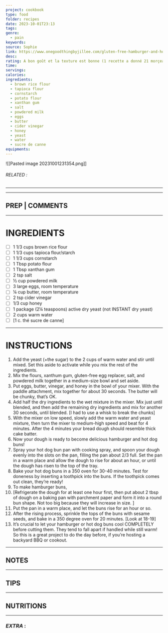```yaml
---
project: cookbook
type: food
folder: recipes
date: 2023-10-01T23:13
tags: 
genre:
  - pain
keywords: 
source: Sophie
link: https://www.onegoodthingbyjillee.com/gluten-free-hamburger-and-hot-dog-buns/?utm_source=DailyRSSNewsletter&utm_medium=Email&utm_content=Button&utm_campaign=RSSNewsletter
desc: 
rating: A bon goût et la texture est bonne (1 recette a donné 21 morçeaux qui peuvent servir de dessus ou de dessous) Essayer les variantes en rouge plus bas
time: 
servings: 
calories: 
ingredients:
  - brown rice flour
  - tapioca flour
  - cornstarch
  - potato flour
  - xanthan gum
  - salt
  - powdered milk
  - eggs
  - butter
  - cider vinegar
  - honey
  - yeast
  - water
  - sucre de canne
equipments:
---
```


![[Pasted image 20231001231354.png]]
###### *RELATED* : 
---


---
## PREP | COMMENTS



---
# INGREDIENTS

- [ ] 1 1/3 cups brown rice flour
- [ ] 1 1/3 cups tapioca flour/starch
- [ ] 1 1/3 cups cornstarch
- [ ] 1 Tbsp potato flour
- [ ] 1 Tbsp xanthan gum
- [ ] 2 tsp salt
- [ ] ½ cup powdered milk
- [ ] 3 large eggs, room temperature
- [ ] ¼ cup butter, room temperature
- [ ] 2 tsp cider vinegar
- [ ] 1/3 cup honey
- [ ] 1 package (2¼ teaspoons) active dry yeast (not INSTANT dry yeast)
- [ ] 2 cups warm water
- [ ] [1 c. thé sucre de canne]

---
# INSTRUCTIONS

1. Add the yeast (+the sugar) to the 2 cups of warm water and stir until mixed. Set this aside to activate while you mix the rest of the ingredients.
2. Mix the flours, xanthum gum, gluten-free egg replacer, salt, and powdered milk together in a medium-size bowl and set aside.
3. Put eggs, butter, vinegar, and honey in the bowl of your mixer. With the paddle attachment, mix together for about 30 seconds. The butter will be chunky, that’s OK.
4. Add half the dry ingredients to the wet mixture in the mixer. Mix just until blended, and then add the remaining dry ingredients and mix for another 30 seconds, until blended. [I had to use a whisk to break the chunks]
5. With the mixer on low speed, slowly add the warm water and yeast mixture, then turn the mixer to medium-high speed and beat for 4 minutes. After the 4 minutes your bread dough should resemble thick cake batter.
6. Now your dough is ready to become delicious hamburger and hot dog buns!
7. Spray your hot dog bun pan with cooking spray, and spoon your dough evenly into the slots on the pan, filling the pan about 2/3 full. Set the pan in a warm place and allow the dough to rise for about an hour, or until the dough has risen to the top of the tray.
8. Bake your hot dog buns in a 350 oven for 30-40 minutes. Test for doneness by inserting a toothpick into the buns. If the toothpick comes out clean, they’re ready!
9. To make hamburger buns,
10. [Refrigerate the dough for at least one hour first, then put about 2 tbsp of dough on a baking pan with parchment paper and form it into a round bun shape. Not too big because they will increase in size. ]
11. Put the pan in a warm place, and let the buns rise for an hour or so.
12. After the rising process, sprinkle the tops of the buns with sesame seeds, and bake in a 350 degree oven for 20 minutes. [Look at 18-19]
13. It’s crucial to let your hamburger or hot dog buns cool COMPLETELY before cutting them. They tend to fall apart if handled while still warm! So this is a great project to do the day before, if you’re hosting a backyard BBQ or cookout.

---
## NOTES



---
## TIPS



---
## NUTRITIONS



---
### *EXTRA* :



